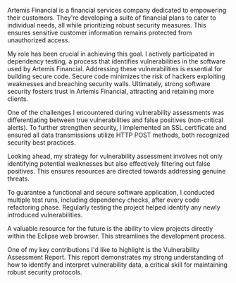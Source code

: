 Artemis Financial is a financial services company dedicated to empowering their customers. They're developing a suite of financial plans to cater to individual needs, all while prioritizing robust security measures. This ensures sensitive customer information remains protected from unauthorized access.

My role has been crucial in achieving this goal. I actively participated in dependency testing, a process that identifies vulnerabilities in the software used by Artemis Financial. Addressing these vulnerabilities is essential for building secure code. Secure code minimizes the risk of hackers exploiting weaknesses and breaching security walls. Ultimately, strong software security fosters trust in Artemis Financial, attracting and retaining more clients.

One of the challenges I encountered during vulnerability assessments was differentiating between true vulnerabilities and false positives (non-critical alerts). To further strengthen security, I implemented an SSL certificate and ensured all data transmissions utilize HTTP POST methods, both recognized security best practices.

Looking ahead, my strategy for vulnerability assessment involves not only identifying potential weaknesses but also effectively filtering out false positives. This ensures resources are directed towards addressing genuine threats.

To guarantee a functional and secure software application, I conducted multiple test runs, including dependency checks, after every code refactoring phase. Regularly testing the project helped identify any newly introduced vulnerabilities.

A valuable resource for the future is the ability to view projects directly within the Eclipse web browser. This streamlines the development process.

One of my key contributions I'd like to highlight is the Vulnerability Assessment Report. This report demonstrates my strong understanding of how to identify and interpret vulnerability data, a critical skill for maintaining robust security protocols.

